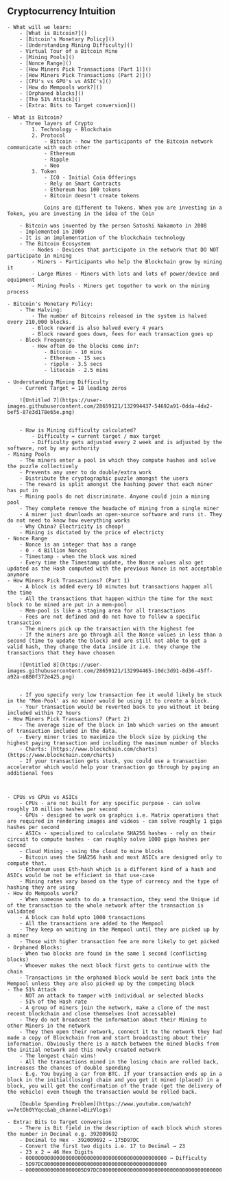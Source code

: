 ## Cryptocurrency Intuition
    - What will we learn:
        - [What is Bitcoin?]()
        - [Bitcoin's Monetary Policy]()
        - [Understanding Mining Difficulty]()
        - Virtual Tour of a Bitcoin Mine
        - [Mining Pools]()
        - [Nonce Range]()
        - [How Miners Pick Transactions (Part 1)]()
        - [How Miners Pick Transactions (Part 2)]()
        - [CPU's vs GPU's vs ASIC's]()
        - [How do Mempools work?]()
        - [Orphaned blocks]()
        - [The 51% Attack]()
        - [Extra: Bits to Target conversion]()

    - What is Bitcoin?
        - Three layers of Crypto
            1. Technology - Blockchain
            2. Protocol 
                - Bitcoin - how the participants of the Bitcoin network communicate with each other
                - Ethereum
                - Ripple
                - Neo
            3. Token
                - ICO - Initial Coin Offerings
                - Rely on Smart Contracts
                - Ethereum has 100 tokens
                - Bitcoin doesn't create tokens

                Coins are different to Tokens. When you are investing in a Token, you are investing in the idea of the Coin

        - Bitcoin was invented by the person Satoshi Nakamoto in 2008
        - Implemented in 2009
        - It is an implementation of the blockchain technology
        - The Bitcoin Ecosystem
            - Nodes - Devices that participate in the network that DO NOT participate in mining
            - Miners - Participants who help the Blockchain grow by mining it
            - Large Mines - Miners with lots and lots of power/device and equipment
            - Mining Pools - Miners get together to work on the mining process

    - Bitcoin's Monetary Policy:
        - The Halving:
            - The number of Bitcoins released in the system is halved every 210,000 blocks.
            - Block reward is also halved every 4 years
            - Block reward goes down, fees for each transaction goes up
        - Block Frequency:
            - How often do the blocks come in?:
                - Bitcoin - 10 mins
                - Ethereum - 15 secs
                - ripple - 3.5 secs
                - litecoin - 2.5 mins

    - Understanding Mining Difficulty
        - Current Target = 18 leading zeros

        ![Untitled 7](https://user-images.githubusercontent.com/28659121/132994437-54692a91-0dda-4da2-bef5-87e3d178e65e.png)


        - How is Mining difficulty calculated?
            - Difficulty = current target / max target
            - Difficulty gets adjusted every 2 week and is adjusted by the software, not by any authority
    - Mining Pools
        - The miners enter a pool in which they compute hashes and solve the puzzle collectively
        - Prevents any user to do double/extra work
        - Distribute the cryptographic puzzle amongst the users
        - The reward is split amongst the hashing power that each miner has put in
        - Mining pools do not discriminate. Anyone could join a mining pool
        - They complete remove the headache of mining from a single miner
        - A miner just downloads an open-source software and runs it. They do not need to know how everything works
        - Why China? Electricity is cheap!
        - Mining is dictated by the price of electricty
    - Nonce Range
        - Nonce is an integer that has a range
        - 0 - 4 Billion Nonces
        - Timestamp - when the block was mined
        - Every time the Timestamp update, the Nonce values also get updated as the Hash computed with the previous Nonce is not acceptable anymore
    - How Miners Pick Transactions? (Part 1)
        - A block is added every 10 minutes but transactions happen all the time
        - All the transactions that happen within the time for the next block to be mined are put in a mem-pool
        - Mem-pool is like a staging area for all transactions
        - Fees are not defined and do not have to follow a specific transaction
        - The miners pick up the transaction with the highest fee
        - If the miners are go through all the Nonce values in less than a second (time to update the block) and are still not able to get a valid hash, they change the data inside it i.e. they change the transactions that they have choosen

        ![Untitled 8](https://user-images.githubusercontent.com/28659121/132994465-10dc3d91-8d36-45ff-a92a-e880f372e425.png)


        - If you specify very low transaction fee it would likely be stuck in the 'Mem-Pool' as no miner would be using it to create a block.
        - Your transaction would be reverted back to you without it being included within 72 hours
    - How Miners Pick Transactions? (Part 2)
        - The average size of the block in 1mb which varies on the amount of transaction included in the data.
        - Every miner tries to maximize the block size by picking the highest paying transaction and including the maximum number of blocks
        - Charts: [https://www.blockchain.com/charts](https://www.blockchain.com/charts)
        - If your transaction gets stuck, you could use a transaction accelerator which would help your transaction go through by paying an additional fees

     

    - CPUs vs GPUs vs ASICs
        - CPUs - are not built for any specific purpose - can solve roughly 10 million hashes per second
        - GPUs - designed to work on graphics i.e. Matrix operations that are required in rendering images and videos - can solve roughly 1 giga hashes per second
        - ASICs - specialized to calculate SHA256 hashes - rely on their circuit to compute hashes - can roughly solve 1000 giga hashes per second
        - Cloud Mining - using the cloud to mine blocks
        - Bitcoin uses the SHA256 hash and most ASICs are designed only to compute that.
        - Ethereum uses Eth-hash which is a different kind of a hash and ASICs would be not be efficient in that use-case
        - Mining rates vary based on the type of currency and the type of hashing they are using
    - How do Mempools work?
        - When someone wants to do a transaction, they send the Unique id of the transaction to the whole network after the transaction is validated
        - A block can hold upto 1000 transactions
        - All the transactions are added to the Mempool
        - They keep on waiting in the Mempool until they are picked up by a miner
        - Those with higher transaction fee are more likely to get picked
    - Orphaned Blocks:
        - When two blocks are found in the same 1 second (conflicting blocks)
        - Whoever makes the next block first gets to continue with the chain
        - Transactions in the orphaned block would be sent back into the Mempool unless they are also picked up by the competing block
    - The 51% Attack
        - NOT an attack to tamper with individual or selected blocks
        - 51% of the Hash rate
        - A group of miners join the network, make a clone of the most recent blockchain and close themselves (not accessable)
        - They do not broadcast the information about their Mining to other Miners in the network
        - They then open their network, connect it to the network they had made a copy of Blockchain from and start broadcasting about their information. Obviously there is a match between the mined blocks from the initial network and this newly created network
        - The longest chain wins!
        - All the transactions mined in the losing chain are rolled back, increases the chances of double spending
        - E.g. You buying a car from BTC. If your transaction ends up in a block in the initial(losing) chain and you get it mined (placed) in a block, you will get the confirmation of the trade (get the delivery of the vehicle) even though the transaction would be rolled back.

        [Double Spending Problem](https://www.youtube.com/watch?v=7etOh0YYqcc&ab_channel=BizVlogs)

    - Extra: Bits to Target conversion
        - There is Bit field in the description of each block which stores the number in Decimal e.g. 392009692
        - Decimal to Hex - 392009692 → 175D97DC
        - Convert the first two digits i.e. 17 to Decimal → 23
        - 23 x 2 → 46 Hex Digits
        - 0000000000000000000000000000000000000000000000 → Difficulty
        - 5D97DC0000000000000000000000000000000000000000
        - 0000000000000000005D97DC0000000000000000000000000000000000000000
